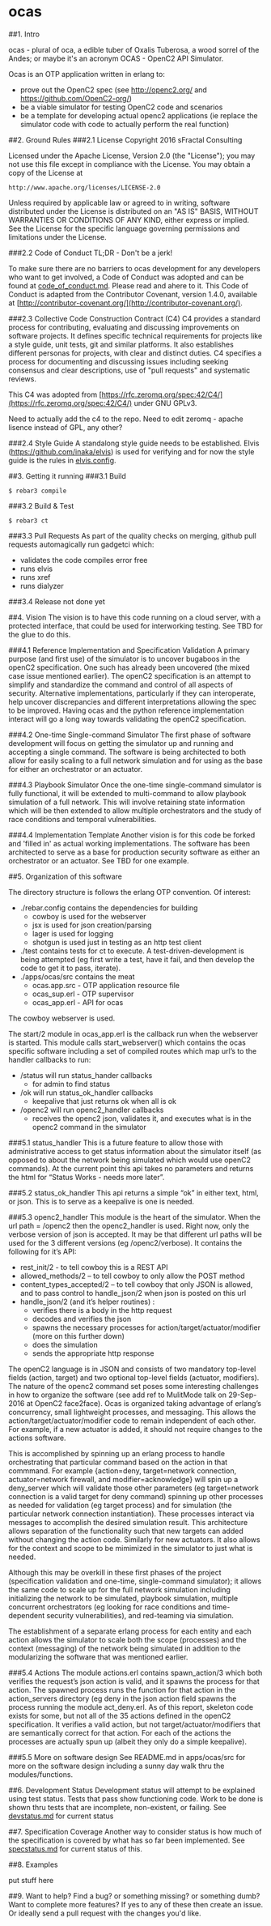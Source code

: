 ocas
=====

##1. Intro

ocas - plural of oca, a edible tuber of Oxalis Tuberosa, a wood sorrel of the Andes; 
or maybe it's an acronym OCAS - OpenC2 API Simulator.

Ocas is an OTP application written in erlang to:
- prove out the OpenC2 spec (see http://openc2.org/ and https://github.com/OpenC2-org/)
- be a viable simulator for testing OpenC2 code and scenarios
- be a template for developing actual openc2 applications (ie replace the simulator code with code to actually perform the real function)

##2. Ground Rules
###2.1 License
Copyright 2016 sFractal Consulting

Licensed under the Apache License, Version 2.0 (the "License");
you may not use this file except in compliance with the License.
You may obtain a copy of the License at

    http://www.apache.org/licenses/LICENSE-2.0

Unless required by applicable law or agreed to in writing, software
distributed under the License is distributed on an "AS IS" BASIS,
WITHOUT WARRANTIES OR CONDITIONS OF ANY KIND, either express or implied.
See the License for the specific language governing permissions and
limitations under the License.

###2.2 Code of Conduct
TL;DR - Don't be a jerk!

To make sure there are no barriers to ocas development 
for any developers who want to get involved, 
a Code of Conduct was adopted and can be found at 
[code_of_conduct.md](./code_of_conduct.md). 
Please read and ahere to it.
This Code of Conduct is adapted from the Contributor Covenant, 
version 1.4.0, available at 
[http://contributor-covenant.org/](http://contributor-covenant.org/).

###2.3 Collective Code Construction Contract (C4)
C4 provides a standard process for contributing, evaluating and discussing improvements on software projects. 
It defines specific technical requirements for projects 
like a style guide, unit tests, git and similar platforms. 
It also establishes different personas for projects, 
with clear and distinct duties. 
C4 specifies a process for documenting 
and discussing issues including seeking consensus and clear descriptions, 
use of "pull requests" and systematic reviews.

This C4 was adopted from [https://rfc.zeromq.org/spec:42/C4/](https://rfc.zeromq.org/spec:42/C4/) under GNU GPLv3.

Need to actually add the c4 to the repo. Need to edit zeromq - apache lisence instead of GPL, any other?

###2.4 Style Guide
A standalong style guide needs to be established. 
Elvis (https://github.com/inaka/elvis) is used for verifying 
and for now the style guide is the rules in [elvis.config](./elvis.config).

##3. Getting it running
###3.1 Build

    $ rebar3 compile

###3.2 Build & Test

    $ rebar3 ct

###3.3 Pull Requests
As part of the quality checks on merging, github pull requests automagically run gadgetci which:
- validates the code compiles error free
- runs elvis
- runs xref
- runs dialyzer

###3.4 Release
not done yet

##4. Vision
The vision is to have 
this code running on a cloud server, 
with a protected interface, 
that could be used for interworking testing. 
See TBD for the glue to do this.

###4.1 Reference Implementation and Specification Validation
A primary purpose (and first use) of the simulator is to uncover bugaboos in the openC2 specification. One such has already been uncovered (the mixed case issue mentioned earlier). The openC2 specification is an attempt to simplify and standardize the command and control of all aspects of security. Alternative implementations, particularly if they can interoperate, help uncover discrepancies and different interpretations allowing the spec to be improved. Having ocas and the python reference implementation interact will go a long way towards validating the openC2 specification.

###4.2 One-time Single-command Simulator
The first phase of software development will focus on getting the simulator up and running and accepting a single command. The software is being architected to both allow for easily scaling to a full network simulation and for using as the base for either an orchestrator or an actuator.

###4.3 Playbook Simulator
Once the one-time single-command simulator is fully functional, it will be extended to multi-command to allow playbook simulation of a full network. This will involve retaining state information which will be then extended to allow multiple orchestrators and the study of race conditions and temporal vulnerabilities.

###4.4 Implementation Template
Another vision is for this code be forked and 'filled in' as actual working implementations.
The software has been architected to serve as a base for production security software as either an orchestrator or an actuator.
See TBD for one example.



##5. Organization of this software

The directory structure is follows the erlang OTP convention. Of interest:
- ./rebar.config contains the dependencies for building
  * cowboy is used for the webserver
  * jsx is used for json creation/parsing
  * lager is used for logging
  * shotgun is used just in testing as an http test client
- ./test contains tests for ct to execute. A test-driven-development is being attempted (eg first write a test, have it fail, and then develop the code to get it to pass, iterate).
- ./apps/ocas/src contains the meat 
  * ocas.app.src - OTP application resource file
  * ocas_sup.erl - OTP supervisor
  * ocas_app.erl - API for ocas

The cowboy webserver is used.

The start/2 module in ocas_app.erl is the callback run 
when the webserver is started. 
This module calls start_webserver() 
which contains the ocas specific software 
including a set of compiled routes 
which map url’s to the handler callbacks to run:
- /status will run status_hander callbacks 
   * for admin to find status
- /ok will run status_ok_handler callbacks
   * keepalive that just returns ok when all is ok
- /openc2 will run openc2_handler callbacks
   * receives the openc2 json, validates it, and executes what is in the openc2 command in the simulator

###5.1 status_handler 
This is a future feature to allow those with administrative access
to get status information about the simulator itself 
(as opposed to about the network being simulated which would use openC2 commands). 
At the current point this api takes no parameters 
and returns the html for “Status Works - needs more later”.

###5.2 status_ok_handler
This api returns a simple “ok” in either text, html, or json. This is to serve as a keepalive is one is needed.

###5.3 openc2_handler
This module is the heart of the simulator. 
When the url path = /openc2 then the openc2_handler is used. 
Right now, only the verbose version of json is accepted. 
It may be that different url paths will be used for the 3 different versions (eg /openc2/verbose). 
It contains the following for it’s API:
- rest_init/2 - to tell cowboy this is a REST API
- allowed_methods/2 – to tell cowboy to only allow the POST method
- content_types_accepted/2 – to tell cowboy that only JSON is allowed, and to pass control to handle_json/2 when json is posted on this url 
- handle_json/2 (and it’s helper routines) :
  * verifies there is a body in the http request
  * decodes and verifies the json
  * spawns the necessary processes for action/target/actuator/modifier (more on this further down)
  * does the simulation
  * sends the appropriate http response 

The openC2 language is in JSON and consists of 
two mandatory top-level fields (action, target) 
and two optional top-level fields (actuator, modifiers). 
The nature of the openc2 command set poses some interesting challenges 
in how to organize the software 
(see add ref to MulitMode talk on 29-Sep-2016 at OpenC2 face2face). 
Ocas is organized taking advantage of erlang’s concurrency, small lightweight processes, and messaging. 
This allows the action/target/actuator/modifier code 
to remain independent of each other. 
For example, if a new actuator is added, it should not require changes to the actions software.

This is accomplished by spinning up an erlang process to handle orchestrating that particular command 
based on the action in that commmand.
For example
{action=deny, 
target=network connection, 
actuator=network firewall,
and modifier=acknowledge} will spin up a deny_server 
which will validate those other parameters 
(eg target=network connection is a valid target for deny command)
spinning up other processes as needed for validation (eg target process) and for simulation 
(the particular network connection instantiation).
These processes interact via messages to accomplish the desired simulation result.
This architecture allows separation of the functionality 
such that new targets can added without changing the action code.
Similarly for new actuators.
It also allows for the context and scope to be mimimized in the simulator to just what is needed.

Although this may be overkill in these first phases of the project 
(specification validation and one-time, single-command simulator); 
it allows the same code to scale up for the full network simulation 
including initializing the network to be simulated, playbook simulation, 
multiple concurrent orchestrators 
(eg looking for race conditions and time-dependent security vulnerabilities), 
and red-teaming via simulation.

The establishment of a separate erlang process for each entity 
and each action allows the simulator to scale both the scope (processes) 
and the context (messaging) of the network being simulated 
in addition to the modularizing the software that was mentioned earlier.

###5.4 Actions
The module actions.erl contains spawn_action/3
which both verifies the request’s json action is valid, 
and it spawns the process for that action. The spawned process 
runs the function for that action in the action_servers directory 
(eg deny in the json action field spawns the process running the module act_deny.erl.
As of this report, skeleton code exists for some, but not all of the 35 actions defined in the openC2 specification.
It verifies a valid action,
but not target/actuator/modifiers that are semantically correct for that action. 
For each of the actions
the processes are actually spun up (albeit they only do a simple keepalive).

###5.5 More on software design
See README.md in apps/ocas/src for more on the software design
including a sunny day walk thru the modules/functions.

##6. Development Status
Development status will attempt to be explained using test status.
Tests that pass show functioning code.
Work to be done is shown thru tests that are incomplete, non-existent, or failing.
See [devstatus.md](./devstatus.md) for current status

##7. Specification Coverage
Another way to consider status is how much of the specification is covered by what has so far been 
implemented. See [specstatus.md](specstatus.md) for current status of this.

##8. Examples

put stuff here

##9. Want to help?
Find a bug? or something missing? or something dumb? Want to complete more features? If yes to any of these then create an issue. Or ideally send a pull request with the changes you'd like.

